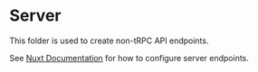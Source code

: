 # Server

This folder is used to create non-tRPC API endpoints.

See [Nuxt Documentation](https://v3.nuxtjs.org/guide/directory-structure/server/#server-routes) for how to configure server endpoints.
